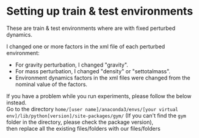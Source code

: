 # Setting up train & test environments
These are train & test environments where are with fixed perturbed dynamics.

I changed one or more factors in the xml file of each perturbed environment:
* For gravity perturbation, I changed "gravity".
* For mass perturbation, I changed "density" or "settotalmass".
* Environment dynamics factors in the xml files were changed from the nominal value of the factors.

If you have a problem while you run experiments, please follow the below instead.\
Go to the directory `home/[user name]/anaconda3/envs/[your virtual env]/lib/python[version]/site-packages/gym/` (If you can't find the `gym` folder in the directory, please check the package version),\
then replace all the existing files/folders with our files/folders
